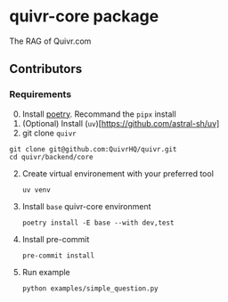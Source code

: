# quivr-core package

The RAG of Quivr.com

## Contributors

### Requirements

0. Install [poetry](https://python-poetry.org/docs/). Recommand the `pipx` install
1. (Optional) Install (`uv`)[https://github.com/astral-sh/uv]
2. git clone `quivr`

```
git clone git@github.com:QuivrHQ/quivr.git
cd quivr/backend/core
```

2. Create virtual environement with your preferred tool

   ```
   uv venv
   ```

3. Install `base` quivr-core environment

   ```
   poetry install -E base --with dev,test
   ```

4. Install pre-commit

   ```
   pre-commit install
   ```

5. Run example
   ```
   python examples/simple_question.py
   ```
